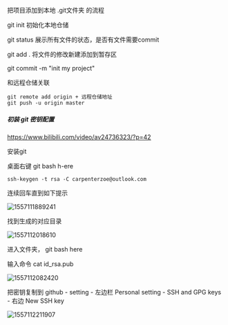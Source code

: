把项目添加到本地 .git文件夹 的流程

git init   初始化本地仓储

git status   展示所有文件的状态，是否有文件需要commit

git add .    将文件的修改新建添加到暂存区

git commit -m "init my project"



和远程仓储关联

```
git remote add origin + 远程仓储地址
git push -u origin master
```



##### 初装 git 密钥配置

<https://www.bilibili.com/video/av24736323/?p=42>

安装git

桌面右键 git bash h-ere

```
ssh-keygen -t rsa -C carpenterzoe@outlook.com
```

连续回车直到如下提示

![1557111889241](C:\前端\Typora笔记\黑马VUE\assets\1557111889241.png)

找到生成的对应目录

![1557112018610](C:\前端\Typora笔记\黑马VUE\assets\1557112018610.png)

进入文件夹， git bash here

输入命令 cat id_rsa.pub

![1557112082420](C:\前端\Typora笔记\黑马VUE\assets\1557112082420.png)

把密钥复制到 github - setting - 左边栏 Personal setting - SSH and GPG keys - 右边 New SSH key

![1557112211907](C:\前端\Typora笔记\黑马VUE\assets\1557112211907.png)